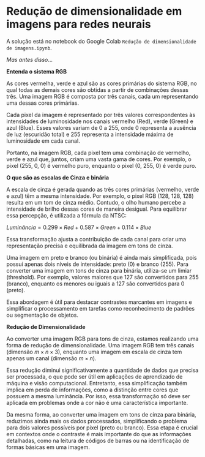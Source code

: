 # Redução de dimensionalidade em imagens para redes neurais

A solução está no notebook do Google Colab `Redução de dimensionalidade de imagens.ipynb`.


$Mas$ $antes$ $disso$...

**Entenda o sistema RGB**

As cores vermelha, verde e azul são as cores primárias do sistema RGB, no qual todas as demais cores são obtidas a partir de combinações dessas três. Uma imagem RGB é composta por três canais, cada um representando uma dessas cores primárias.

Cada pixel da imagem é representado por três valores correspondentes às intensidades de luminosidade nos canais vermelho (Red), verde (Green) e azul (Blue). Esses valores variam de 0 a 255, onde 0 representa a ausência de luz (escuridão total) e 255 representa a intensidade máxima de luminosidade em cada canal.

Portanto, na imagem RGB, cada pixel tem uma combinação de vermelho, verde e azul que, juntos, criam uma vasta gama de cores. Por exemplo, o pixel (255, 0, 0) é vermelho puro, enquanto o pixel (0, 255, 0) é verde puro.

**O que são as escalas de Cinza e binária**

A escala de cinza é gerada quando as três cores primárias (vermelho, verde e azul) têm a mesma intensidade. Por exemplo, o pixel RGB (128, 128, 128) resulta em um tom de cinza médio. Contudo, o olho humano percebe a intensidade de brilho dessas cores de maneira desigual. Para equilibrar essa percepção, é utilizada a fórmula da NTSC:

$Luminância = 0.299 × Red + 0.587 × Green + 0.114 × Blue$

Essa transformação ajusta a contribuição de cada canal para criar uma representação precisa e equilibrada da imagem em tons de cinza.

Uma imagem em preto e branco (ou binária) é ainda mais simplificada, pois possui apenas dois níveis de intensidade: preto (0) e branco (255). Para converter uma imagem em tons de cinza para binária, utiliza-se um limiar (threshold). Por exemplo, valores maiores que 127 são convertidos para 255 (branco), enquanto os menores ou iguais a 127 são convertidos para 0 (preto).

Essa abordagem é útil para destacar contrastes marcantes em imagens e simplificar o processamento em tarefas como reconhecimento de padrões ou segmentação de objetos.

**Redução de Dimensionalidade**

Ao converter uma imagem RGB para tons de cinza, estamos realizando uma forma de redução de dimensionalidade. Uma imagem RGB tem três canais (dimensão $m \times n \times 3$), enquanto uma imagem em escala de cinza tem apenas um canal (dimensão $m \times n$).

Essa redução diminui significativamente a quantidade de dados que precisa ser processada, o que pode ser útil em aplicações de aprendizado de máquina e visão computacional. Entretanto, essa simplificação também implica em perda de informações, como a distinção entre cores que possuem a mesma luminância. Por isso, essa transformação só deve ser aplicada em problemas onde a cor não é uma característica importante.

Da mesma forma, ao converter uma imagem em tons de cinza para binária, reduzimos ainda mais os dados processados, simplificando o problema para dois valores possíveis por pixel (preto ou branco). Essa etapa é crucial em contextos onde o contraste é mais importante do que as informações detalhadas, como na leitura de códigos de barras ou na identificação de formas básicas em uma imagem.
